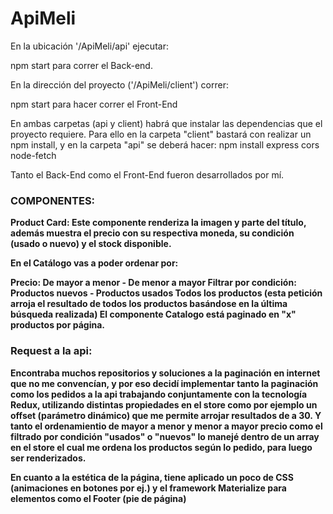 # ApiMeli

En la ubicación '/ApiMeli/api' ejecutar:

npm start
para correr el Back-end.

En la dirección del proyecto ('/ApiMeli/client') correr:

npm start
para hacer correr el Front-End

En ambas carpetas (api y client) habrá que instalar las dependencias que el proyecto requiere. Para ello en la carpeta "client" bastará con realizar un npm install, y en la carpeta "api" se deberá hacer: npm install express cors node-fetch 

Tanto el Back-End como el Front-End fueron desarrollados por mí.

<h3>COMPONENTES:</h3>

<strong>Product Card:<strong/> Este componente renderiza la imagen y parte del título, además muestra el precio con su respectiva moneda, su condición (usado o nuevo) y el stock disponible.

<strong>En el Catálogo vas a poder ordenar por:</strong>

<strong>Precio:</strong> De mayor a menor - De menor a mayor 
<strong>Filtrar por condición:</strong> Productos nuevos - Productos usados 
<strong>Todos los productos</strong> (esta petición arroja el resultado de todos los productos basándose en la última búsqueda realizada)
El componente Catalogo está <strong>paginado</strong> en "x" productos por página.

<h3>Request a la api:</h3>

Encontraba muchos repositorios y soluciones a la paginación en internet que no me convencían, y por eso decidí implementar tanto la paginación como los pedidos a la api <strong>trabajando conjuntamente con la tecnología Redux</strong>, utilizando distintas propiedades en el store como por ejemplo un offset (parámetro dinámico) que me permite arrojar resultados de a 30. Y tanto el ordenamientio de mayor a menor y menor a mayor precio como el filtrado por condición "usados" o "nuevos" lo manejé dentro de un array en el store el cual me ordena los productos según lo pedido, para luego ser renderizados.

En cuanto a la estética de la página, tiene aplicado un poco de CSS (animaciones en botones por ej.) y el framework Materialize para elementos como el Footer (pie de página)
